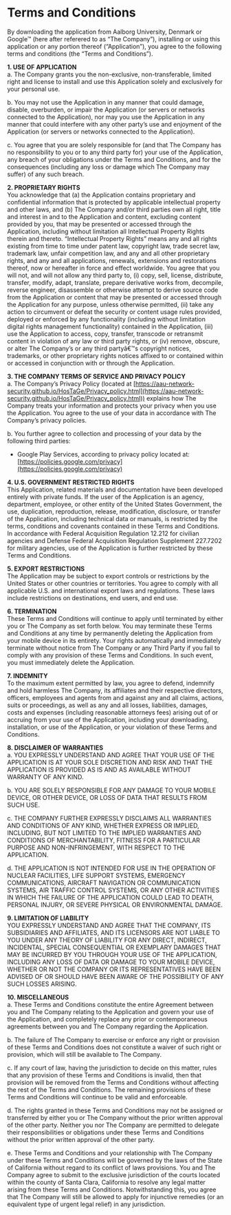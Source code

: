 # Terms and Conditions #

By downloading the application from Aalborg University, Denmark or Google™ (here after referered to as “The Company”), installing or using this application or any portion thereof (“Application”), you agree to the following terms and conditions (the “Terms and Conditions”).

**1\. USE OF APPLICATION**  
a. The Company grants you the non-exclusive, non-transferable, limited right and license to install and use this Application solely and exclusively for your personal use.

b. You may not use the Application in any manner that could damage, disable, overburden, or impair the Application (or servers or networks connected to the Application), nor may you use the Application in any manner that could interfere with any other party’s use and enjoyment of the Application (or servers or networks connected to the Application).

c. You agree that you are solely responsible for (and that The Company has no responsibility to you or to any third party for) your use of the Application, any breach of your obligations under the Terms and Conditions, and for the consequences (including any loss or damage which The Company may suffer) of any such breach.

**2\. PROPRIETARY RIGHTS**  
You acknowledge that (a) the Application contains proprietary and confidential information that is protected by applicable intellectual property and other laws, and (b) The Company and/or third parties own all right, title and interest in and to the Application and content, excluding content provided by you, that may be presented or accessed through the Application, including without limitation all Intellectual Property Rights therein and thereto. “Intellectual Property Rights” means any and all rights existing from time to time under patent law, copyright law, trade secret law, trademark law, unfair competition law, and any and all other proprietary rights, and any and all applications, renewals, extensions and restorations thereof, now or hereafter in force and effect worldwide. You agree that you will not, and will not allow any third party to, (i) copy, sell, license, distribute, transfer, modify, adapt, translate, prepare derivative works from, decompile, reverse engineer, disassemble or otherwise attempt to derive source code from the Application or content that may be presented or accessed through the Application for any purpose, unless otherwise permitted, (ii) take any action to circumvent or defeat the security or content usage rules provided, deployed or enforced by any functionality (including without limitation digital rights management functionality) contained in the Application, (iii) use the Application to access, copy, transfer, transcode or retransmit content in violation of any law or third party rights, or (iv) remove, obscure, or alter The Company’s or any third partyâ€™s copyright notices, trademarks, or other proprietary rights notices affixed to or contained within or accessed in conjunction with or through the Application.

**3\. THE COMPANY TERMS OF SERVICE AND PRIVACY POLICY**  
a. The Company’s Privacy Policy (located at [https://aau-network-security.github.io/HosTaGe/Privacy_policy.html](https://aau-network-security.github.io/HosTaGe/Privacy_policy.html)) explains how The Company treats your information and protects your privacy when you use the Application. You agree to the use of your data in accordance with The Company’s privacy policies.

b. You further agree to collection and processing of your data by the following third parties:

* Google Play Services, according to privacy policy located at: [https://policies.google.com/privacy](https://policies.google.com/privacy)

**4\. U.S. GOVERNMENT RESTRICTED RIGHTS**  
This Application, related materials and documentation have been developed entirely with private funds. If the user of the Application is an agency, department, employee, or other entity of the United States Government, the use, duplication, reproduction, release, modification, disclosure, or transfer of the Application, including technical data or manuals, is restricted by the terms, conditions and covenants contained in these Terms and Conditions. In accordance with Federal Acquisition Regulation 12.212 for civilian agencies and Defense Federal Acquisition Regulation Supplement 227.7202 for military agencies, use of the Application is further restricted by these Terms and Conditions.

**5\. EXPORT RESTRICTIONS**  
The Application may be subject to export controls or restrictions by the United States or other countries or territories. You agree to comply with all applicable U.S. and international export laws and regulations. These laws include restrictions on destinations, end users, and end use.

**6\. TERMINATION**  
These Terms and Conditions will continue to apply until terminated by either you or The Company as set forth below. You may terminate these Terms and Conditions at any time by permanently deleting the Application from your mobile device in its entirety. Your rights automatically and immediately terminate without notice from The Company or any Third Party if you fail to comply with any provision of these Terms and Conditions. In such event, you must immediately delete the Application.

**7\. INDEMNITY**  
To the maximum extent permitted by law, you agree to defend, indemnify and hold harmless The Company, its affiliates and their respective directors, officers, employees and agents from and against any and all claims, actions, suits or proceedings, as well as any and all losses, liabilities, damages, costs and expenses (including reasonable attorneys fees) arising out of or accruing from your use of the Application, including your downloading, installation, or use of the Application, or your violation of these Terms and Conditions.

**8\. DISCLAIMER OF WARRANTIES**  
a. YOU EXPRESSLY UNDERSTAND AND AGREE THAT YOUR USE OF THE APPLICATION IS AT YOUR SOLE DISCRETION AND RISK AND THAT THE APPLICATION IS PROVIDED AS IS AND AS AVAILABLE WITHOUT WARRANTY OF ANY KIND.

b. YOU ARE SOLELY RESPONSIBLE FOR ANY DAMAGE TO YOUR MOBILE DEVICE, OR OTHER DEVICE, OR LOSS OF DATA THAT RESULTS FROM SUCH USE.

c. THE COMPANY FURTHER EXPRESSLY DISCLAIMS ALL WARRANTIES AND CONDITIONS OF ANY KIND, WHETHER EXPRESS OR IMPLIED, INCLUDING, BUT NOT LIMITED TO THE IMPLIED WARRANTIES AND CONDITIONS OF MERCHANTABILITY, FITNESS FOR A PARTICULAR PURPOSE AND NON-INFRINGEMENT, WITH RESPECT TO THE APPLICATION.

d. THE APPLICATION IS NOT INTENDED FOR USE IN THE OPERATION OF NUCLEAR FACILITIES, LIFE SUPPORT SYSTEMS, EMERGENCY COMMUNICATIONS, AIRCRAFT NAVIGATION OR COMMUNICATION SYSTEMS, AIR TRAFFIC CONTROL SYSTEMS, OR ANY OTHER ACTIVITIES IN WHICH THE FAILURE OF THE APPLICATION COULD LEAD TO DEATH, PERSONAL INJURY, OR SEVERE PHYSICAL OR ENVIRONMENTAL DAMAGE.

**9\. LIMITATION OF LIABILITY**  
YOU EXPRESSLY UNDERSTAND AND AGREE THAT THE COMPANY, ITS SUBSIDIARIES AND AFFILIATES, AND ITS LICENSORS ARE NOT LIABLE TO YOU UNDER ANY THEORY OF LIABILITY FOR ANY DIRECT, INDIRECT, INCIDENTAL, SPECIAL CONSEQUENTIAL OR EXEMPLARY DAMAGES THAT MAY BE INCURRED BY YOU THROUGH YOUR USE OF THE APPLICATION, INCLUDING ANY LOSS OF DATA OR DAMAGE TO YOUR MOBILE DEVICE, WHETHER OR NOT THE COMPANY OR ITS REPRESENTATIVES HAVE BEEN ADVISED OF OR SHOULD HAVE BEEN AWARE OF THE POSSIBILITY OF ANY SUCH LOSSES ARISING.

**10\. MISCELLANEOUS**  
a. These Terms and Conditions constitute the entire Agreement between you and The Company relating to the Application and govern your use of the Application, and completely replace any prior or contemporaneous agreements between you and The Company regarding the Application.

b. The failure of The Company to exercise or enforce any right or provision of these Terms and Conditions does not constitute a waiver of such right or provision, which will still be available to The Company.

c. If any court of law, having the jurisdiction to decide on this matter, rules that any provision of these Terms and Conditions is invalid, then that provision will be removed from the Terms and Conditions without affecting the rest of the Terms and Conditions. The remaining provisions of these Terms and Conditions will continue to be valid and enforceable.

d. The rights granted in these Terms and Conditions may not be assigned or transferred by either you or The Company without the prior written approval of the other party. Neither you nor The Company are permitted to delegate their responsibilities or obligations under these Terms and Conditions without the prior written approval of the other party.

e. These Terms and Conditions and your relationship with The Company under these Terms and Conditions will be governed by the laws of the State of California without regard to its conflict of laws provisions. You and The Company agree to submit to the exclusive jurisdiction of the courts located within the county of Santa Clara, California to resolve any legal matter arising from these Terms and Conditions. Notwithstanding this, you agree that The Company will still be allowed to apply for injunctive remedies (or an equivalent type of urgent legal relief) in any jurisdiction.
